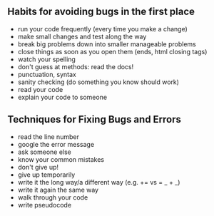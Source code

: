 ## Habits for avoiding bugs in the first place
- run your code frequently (every time you make a change)
- make small changes and test along the way
- break big problems down into smaller manageable problems
- close things as soon as you open them (ends, html closing tags)
- watch your spelling
- don't guess at methods: read the docs!
- punctuation, syntax
- sanity checking (do something you know should work)
- read your code
- explain your code to someone

## Techniques for Fixing Bugs and Errors
- read the line number
- google the error message
- ask someone else
- know your common mistakes
- don't give up!
- give up temporarily 
- write it the long way/a different way (e.g. += vs = _ + _)
- write it again the same way
- walk through your code
- write pseudocode
